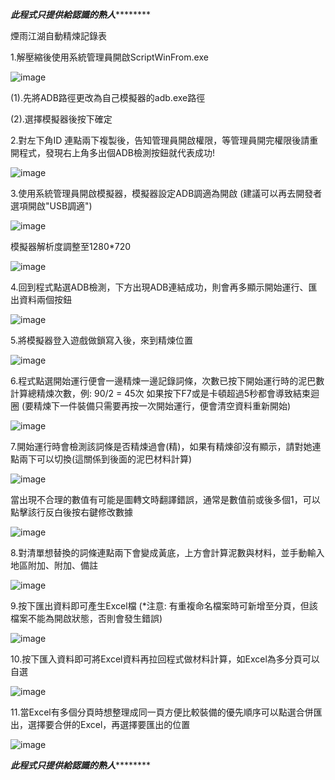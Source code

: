 *****************此程式只提供給認識的熟人*************************

煙雨江湖自動精煉記錄表

1.解壓縮後使用系統管理員開啟ScriptWinFrom.exe

![image](https://github.com/user-attachments/assets/89a7f4cc-c1f2-4d9b-9e01-8352affa0dea)

  (1).先將ADB路徑更改為自己模擬器的adb.exe路徑
  
  (2).選擇模擬器後按下確定



2.對左下角ID 連點兩下複製後，告知管理員開啟權限，等管理員開完權限後請重開程式，發現右上角多出個ADB檢測按鈕就代表成功!

![image](https://github.com/user-attachments/assets/53b684d2-bac9-4e59-9234-9a77f1a0fbc0)



3.使用系統管理員開啟模擬器，模擬器設定ADB調適為開啟 (建議可以再去開發者選項開啟"USB調適")

![image](https://github.com/user-attachments/assets/4852237e-8985-421c-9e09-11c6fab6e6a8)

模擬器解析度調整至1280*720 

![image](https://github.com/user-attachments/assets/2205c93c-7ad3-4aa4-8211-552872b02e3e)




4.回到程式點選ADB檢測，下方出現ADB連結成功，則會再多顯示開始運行、匯出資料兩個按鈕

![image](https://github.com/user-attachments/assets/b41a53d4-0609-401f-91e3-164bb0c1714d)



5.將模擬器登入遊戲做鎖寫入後，來到精煉位置

![image](https://github.com/user-attachments/assets/5c7c3298-2174-4097-89ff-0337a9c7faf5)



6.程式點選開始運行便會一邊精煉一邊記錄詞條，次數已按下開始運行時的泥巴數計算總精煉次數，例: 90/2 = 45次
  如果按下F7或是卡頓超過5秒都會導致結束迴圈 (要精煉下一件裝備只需要再按一次開始運行，便會清空資料重新開始)
  
![image](https://github.com/user-attachments/assets/2a908e2c-51a9-4f4a-9423-dddbca00e364)



7.開始運行時會檢測該詞條是否精煉過會(精)，如果有精煉卻沒有顯示，請對她連點兩下可以切換(這關係到後面的泥巴材料計算)

![image](https://github.com/user-attachments/assets/9fe56679-bc68-430f-ab4b-8db2c85b01a6)


當出現不合理的數值有可能是圖轉文時翻譯錯誤，通常是數值前或後多個1，可以點擊該行反白後按右鍵修改數據

![image](https://github.com/user-attachments/assets/094a3aed-3fbc-4e5f-8725-2ecca591b869)


8.對清單想替換的詞條連點兩下會變成黃底，上方會計算泥數與材料，並手動輸入地區附加、附加、備註

![image](https://github.com/user-attachments/assets/2cc8705e-a398-4750-8234-445e755b151e)



9.按下匯出資料即可產生Excel檔 (*注意: 有重複命名檔案時可新增至分頁，但該檔案不能為開啟狀態，否則會發生錯誤)

![image](https://github.com/user-attachments/assets/f1d3ee88-4c03-4216-a552-764118e55708)




10.按下匯入資料即可將Excel資料再拉回程式做材料計算，如Excel為多分頁可以自選

![image](https://github.com/user-attachments/assets/20dcfd98-d2e7-4fd7-bd15-1b64e1c258aa)




11.當Excel有多個分頁時想整理成同一頁方便比較裝備的優先順序可以點選合併匯出，選擇要合併的Excel，再選擇要匯出的位置

![image](https://github.com/user-attachments/assets/72350922-662f-4ebc-8b48-63e97c6c2a0d)


*****************此程式只提供給認識的熟人*************************
